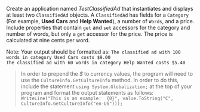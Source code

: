 Create an application named *TestClassifiedAd* that instantiates and displays at least two `ClassifiedAd` objects. A `ClassifiedAd` has fields for a `Category` (For example, **Used Cars** and  **Help Wanted**), a number of `Words`, and a price. Include properties that contain `get` and `set` accessors for the category and number of words, but only a `get` accessor for the price. The price is calculated at nine cents per word.


Note: Your output should be formatted as:
`The classified ad with 100 words in category Used Cars costs $9.00`  
`The classified ad with 60 words in category Help Wanted costs $5.40`

> In order to prepend the *$* to currency values, the program will need to use the `CultureInfo.GetCultureInfo` method. In order to do this, include the statement `using System.Globalization;` at the top of your program and format the output statements as follows: `WriteLine("This is an example:  {0}", value.ToString("C", CultureInfo.GetCultureInfo("en-US")));`


